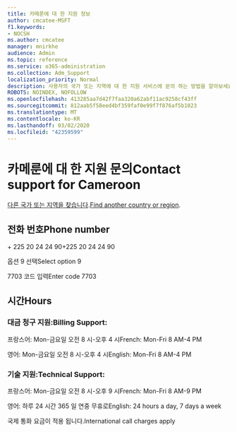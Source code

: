 ```yaml
---
title: 카메룬에 대 한 지원 정보
author: cmcatee-MSFT
f1.keywords:
- NOCSH
ms.author: cmcatee
manager: mnirkhe
audience: Admin
ms.topic: reference
ms.service: o365-administration
ms.collection: Adm_Support
localization_priority: Normal
description: 사용자의 국가 또는 지역에 대 한 지원 서비스에 문의 하는 방법을 알아보세요.
ROBOTS: NOINDEX, NOFOLLOW
ms.openlocfilehash: 413285aa7d42f7faa320a62abf11ac9258cf43ff
ms.sourcegitcommit: 812aab5f58eed4bf359faf0e99f7f876af5b1023
ms.translationtype: MT
ms.contentlocale: ko-KR
ms.lasthandoff: 03/02/2020
ms.locfileid: "42359599"
---
```

# <a name="contact-support-for-cameroon"></a><span data-ttu-id="259d4-103">카메룬에 대 한 지원 문의</span><span class="sxs-lookup"><span data-stu-id="259d4-103">Contact support for Cameroon</span></span>

<span data-ttu-id="259d4-104">[다른 국가 또는 지역을 찾습니다](../contact-support-for-business-products.md).</span><span class="sxs-lookup"><span data-stu-id="259d4-104">[Find another country or region](../contact-support-for-business-products.md).</span></span>

## <a name="phone-number"></a><span data-ttu-id="259d4-105">전화 번호</span><span class="sxs-lookup"><span data-stu-id="259d4-105">Phone number</span></span>
<span data-ttu-id="259d4-106">+ 225 20 24 24 90</span><span class="sxs-lookup"><span data-stu-id="259d4-106">+225 20 24 24 90</span></span>

<span data-ttu-id="259d4-107">옵션 9 선택</span><span class="sxs-lookup"><span data-stu-id="259d4-107">Select option 9</span></span>

<span data-ttu-id="259d4-108">7703 코드 입력</span><span class="sxs-lookup"><span data-stu-id="259d4-108">Enter code 7703</span></span>

## <a name="hours"></a><span data-ttu-id="259d4-109">시간</span><span class="sxs-lookup"><span data-stu-id="259d4-109">Hours</span></span>
### <a name="billing-support"></a><span data-ttu-id="259d4-110">대금 청구 지원:</span><span class="sxs-lookup"><span data-stu-id="259d4-110">Billing Support:</span></span>

<span data-ttu-id="259d4-111">프랑스어: Mon-금요일 오전 8 시-오후 4 시</span><span class="sxs-lookup"><span data-stu-id="259d4-111">French: Mon-Fri 8 AM-4 PM</span></span>

<span data-ttu-id="259d4-112">영어: Mon-금요일 오전 8 시-오후 4 시</span><span class="sxs-lookup"><span data-stu-id="259d4-112">English: Mon-Fri 8 AM-4 PM</span></span>

### <a name="technical-support"></a><span data-ttu-id="259d4-113">기술 지원:</span><span class="sxs-lookup"><span data-stu-id="259d4-113">Technical Support:</span></span>

<span data-ttu-id="259d4-114">프랑스어: Mon-금요일 오전 8 시-오후 9 시</span><span class="sxs-lookup"><span data-stu-id="259d4-114">French: Mon-Fri 8 AM-9 PM</span></span>

<span data-ttu-id="259d4-115">영어: 하루 24 시간 365 일 연중 무휴로</span><span class="sxs-lookup"><span data-stu-id="259d4-115">English: 24 hours a day, 7 days a week</span></span>

<span data-ttu-id="259d4-116">국제 통화 요금이 적용 됩니다.</span><span class="sxs-lookup"><span data-stu-id="259d4-116">International call charges apply</span></span>
